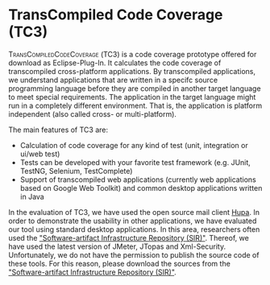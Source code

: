 # TransCompiled Code Coverage (TC3)

<span style="font-variant: small-caps">TransCompiledCodeCoverage</span> (<span style="font-variant: small-caps">TC3</span>) is a code coverage prototype offered for download as Eclipse-Plug-In. It calculates the code coverage of transcompiled cross-platform applications. By transcompiled applications, we understand applications that are written in a specifc source programming language before they are compiled in another target language to meet special requirements. The application in the target language might run in a completely different environment. That is, the application is platform independent (also called cross- or multi-platform).

The main features of <span style="font-variant: small-caps">TC3</span> are:
- Calculation of code coverage for any kind of test (unit, integration or ui/web test) 
- Tests can be developed with your favorite test framework (e.g. JUnit, TestNG, Selenium, TestComplete)
- Support of transcompiled web applications (currently web applications based on Google Web Toolkit) and common desktop applications written in Java

In the evaluation of <span style="font-variant: small-caps">TC3</span>, we have used the open source mail client [Hupa](http://james.apache.org/hupa/index.html). In order to demonstrate the usability in other applications, we have evaluated our tool using standard desktop applications. In this area, researchers often usedthe ["Software-artifact Infrastructure Repository (SIR)"](http://sir.unl.edu/). Thereof, we have used the latest version of JMeter, JTopas and Xml-Security. 
Unfortunately, we do not have the permission to publish the source code of these tools. For this reason, please download the sources from the ["Software-artifact Infrastructure Repository (SIR)"](http://sir.unl.edu/).
